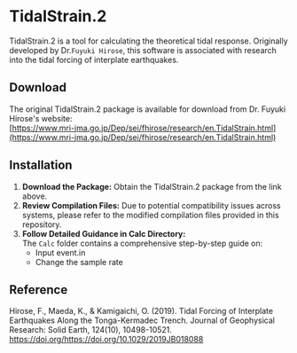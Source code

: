 # TidalStrain.2

TidalStrain.2 is a tool for calculating the theoretical tidal response. Originally developed by Dr.`Fuyuki Hirose`, this software is associated with research into the tidal forcing of interplate earthquakes.

## Download
The original TidalStrain.2 package is available for download from Dr. Fuyuki Hirose's website:  
[https://www.mri-jma.go.jp/Dep/sei/fhirose/research/en.TidalStrain.html](https://www.mri-jma.go.jp/Dep/sei/fhirose/research/en.TidalStrain.html)

## Installation

1. **Download the Package:** Obtain the TidalStrain.2 package from the link above.
2. **Review Compilation Files:** Due to potential compatibility issues across systems, please refer to the modified compilation files provided in this repository.
3. **Follow Detailed Guidance in Calc Directory:**  
   The `Calc` folder contains a comprehensive step-by-step guide on:
   - Input event.in
   - Change the sample rate

## Reference
Hirose, F., Maeda, K., & Kamigaichi, O. (2019). Tidal Forcing of Interplate Earthquakes Along the Tonga-Kermadec Trench. Journal of Geophysical Research: Solid Earth, 124(10), 10498-10521. https://doi.org/https://doi.org/10.1029/2019JB018088 


